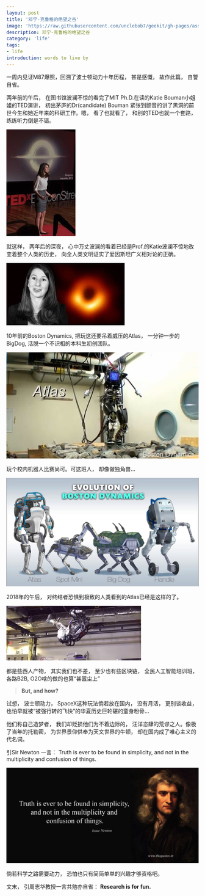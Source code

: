 ```yaml
---
layout: post
title: '邓宁-克鲁格的绝望之谷'
image: 'https://raw.githubusercontent.com/unclebob7/geekit/gh-pages/assets/img/DK-effect.png'
description: 邓宁-克鲁格的绝望之谷
category: 'life'
tags:
- life
introduction: words to live by
---
```


一周内见证M87爆照，回溯了波士顿动力十年历程， 甚是感慨， 故作此篇， 自警自省。

两年前的午后， 在图书馆波澜不惊的看完了MIT Ph.D.在读的Katie Bouman小姐姐的TED演讲， 初出茅庐的Dr(candidate) Bouman 紧张到颤音的讲了黑洞的前世今生和她近年来的科研工作。嗯， 看了也就看了， 和别的TED也就一个套路， 练练听力倒是不错。

![Bouman TED](https://raw.githubusercontent.com/unclebob7/geekit/gh-pages/assets/img/bouman_ted.jpeg)

就这样， 两年后的深夜， 心中万丈波澜的看着已经是Prof.的Katie波澜不惊地改变着整个人类的历史， 向全人类文明证实了爱因斯坦广义相对论的正确。

![Bouman M87](https://raw.githubusercontent.com/unclebob7/geekit/gh-pages/assets/img/bouman_blackhole.jpeg)

10年前的Boston Dynamics, 把玩这还要吊着威压的Atlas， 一分钟一步的BigDog, 活脱一个不识相的本科生初创团队。

![Atlas original](https://raw.githubusercontent.com/unclebob7/geekit/gh-pages/assets/img/atlas_original.jpeg)

玩个校内机器人比赛尚可。可这班人， 却像做独角兽...

![Boston Dynamics](https://raw.githubusercontent.com/unclebob7/geekit/gh-pages/assets/img/boston_dynamics.jpg)

2018年的午后， 对终结者恐惧到极致的人类看到的Atlas已经是这样的了。

![Atlas](https://raw.githubusercontent.com/unclebob7/geekit/gh-pages/assets/img/atlas.jpeg)

都是些西人产物， 其实我们也不差， 至少也有些区块链， 全民人工智能培训班， 各路B2B, O2O啥的做的也算“甚嚣尘上”

> **But, and how?**

试想， 波士顿动力， SpaceX这种玩法倘若放在国内， 没有月活， 更别谈收益， 也怕早就被“被强行转的飞快”的华夏历史巨轮碾的齑身粉骨...

他们称自己造梦者， 我们却贬损他们为不着边际的， 汪洋恣肆的荒谬之人。像极了当年的托勒密， 为世界景仰供奉为天文世界的牛顿， 却在国内成了唯心主义的代名词。

引Sir Newton 一言： Truth is ever to be found in simplicity, and not in the multiplicity and confusion of things.

![Newton truth](https://raw.githubusercontent.com/unclebob7/geekit/gh-pages/assets/img/newton_truth.jpg)

倘若科学之路需要动力， 恐怕也只有简简单单的兴趣才够资格吧。

文末， 引周志华教授一言共勉亦自省： **Research is for fun.**
